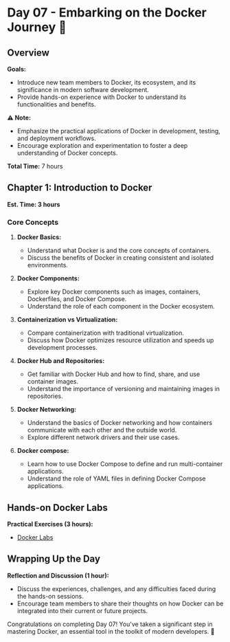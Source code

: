 # Day 07 - Embarking on the Docker Journey :ship:

## Overview

**Goals:**
- Introduce new team members to Docker, its ecosystem, and its significance in modern software development.
- Provide hands-on experience with Docker to understand its functionalities and benefits.

**⚠️ Note:**
- Emphasize the practical applications of Docker in development, testing, and deployment workflows.
- Encourage exploration and experimentation to foster a deep understanding of Docker concepts.

**Total Time:** 7 hours

## Chapter 1: Introduction to Docker

**Est. Time: 3 hours**

### Core Concepts

1. **Docker Basics:**
   - Understand what Docker is and the core concepts of containers.
   - Discuss the benefits of Docker in creating consistent and isolated environments.

2. **Docker Components:**
   - Explore key Docker components such as images, containers, Dockerfiles, and Docker Compose.
   - Understand the role of each component in the Docker ecosystem.

3. **Containerization vs Virtualization:**
   - Compare containerization with traditional virtualization.
   - Discuss how Docker optimizes resource utilization and speeds up development processes.

4. **Docker Hub and Repositories:**
   - Get familiar with Docker Hub and how to find, share, and use container images.
   - Understand the importance of versioning and maintaining images in repositories.

5. **Docker Networking:**
   - Understand the basics of Docker networking and how containers communicate with each other and the outside world.
   - Explore different network drivers and their use cases.

6. **Docker compose:**
   - Learn how to use Docker Compose to define and run multi-container applications.
   - Understand the role of YAML files in defining Docker Compose applications. 

## Hands-on Docker Labs

**Practical Exercises (3 hours):**
- [Docker Labs](https://kodekloud.com/courses/labs-docker-for-the-absolute-beginner-hands-on/?utm_source=youtube&utm_medium=labs&utm_campaign=docker)
## Wrapping Up the Day

**Reflection and Discussion (1 hour):**

- Discuss the experiences, challenges, and any difficulties faced during the hands-on sessions.
- Encourage team members to share their thoughts on how Docker can be integrated into their current or future projects.

Congratulations on completing Day 07! You've taken a significant step in mastering Docker, an essential tool in the toolkit of modern developers. 🐳
